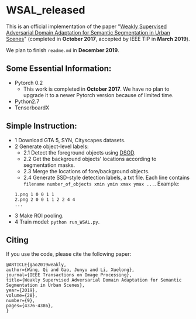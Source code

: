 # WSAL_released

This is an official implementation of the paper "[Weakly Supervised Adversarial Domain Adaptation for Semantic Segmentation in Urban Scenes](https://arxiv.org/abs/1904.09092)" (completed in **October 2017**, accepted by IEEE TIP in **March 2019**).

We plan to finish ```readme.md``` in **December 2019**. 

## Some Essential Information:

- Pytorch 0.2
  - This work is completed in **October 2017**. We have no plan to upgrade it to a newer Pytorch version because of limited time.
- Python2.7
- TensorboardX


## Simple Instruction:
- 1 Download GTA 5, SYN, Cityscapes datasets.
- 2 Generate object-level labels:
  - 2.1 Detect the foreground objects using [DSOD](https://github.com/szq0214/DSOD).
  - 2.2 Get the background objects' locations according to segmentation masks.
  - 2.3 Merge the locations of fore/background objects.
  - 2.4 Generate SSD-style detection labels, a txt file. Each line contains ```filename number_of_objects xmin ymin xmax ymax ...```. 
   Example:
   ```
   1.png 1 0 0 1 1 
   2.png 2 0 0 1 1 2 2 4 4
   ...
   ```
- 3 Make ROI pooling.
- 4 Train model: ```python run_WSAL.py```.

## Citing
If you use the code, please cite the following paper:
```
@ARTICLE{gao2019weakly, 
author={Wang, Qi and Gao, Junyu and Li, Xuelong}, 
journal={IEEE Transactions on Image Processing}, 
title={Weakly Supervised Adversarial Domain Adaptation for Semantic Segmentation in Urban Scenes}, 
year={2019}, 
volume={28}, 
number={9}, 
pages={4376-4386}, 
}
```

